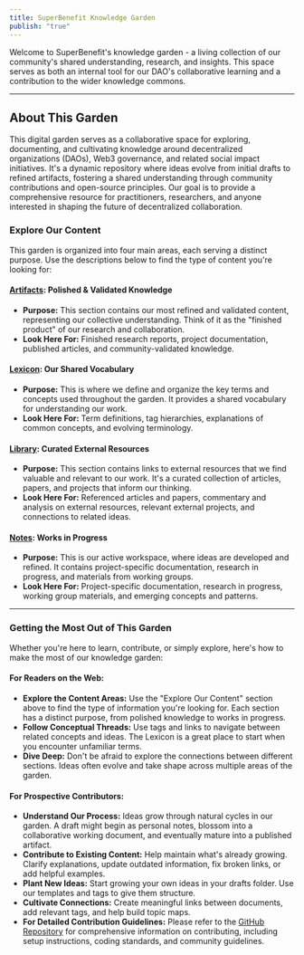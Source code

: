 ```yaml
---
title: SuperBenefit Knowledge Garden
publish: "true"
---
```


Welcome to SuperBenefit's knowledge garden - a living collection of our community's shared understanding, research, and insights. This space serves as both an internal tool for our DAO's collaborative learning and a contribution to the wider knowledge commons.

---

## About This Garden

This digital garden serves as a collaborative space for exploring, documenting, and cultivating knowledge around decentralized organizations (DAOs), Web3 governance, and related social impact initiatives. It's a dynamic repository where ideas evolve from initial drafts to refined artifacts, fostering a shared understanding through community contributions and open-source principles. Our goal is to provide a comprehensive resource for practitioners, researchers, and anyone interested in shaping the future of decentralized collaboration.

### Explore Our Content

This garden is organized into four main areas, each serving a distinct purpose. Use the descriptions below to find the type of content you're looking for:

#### [Artifacts](artifacts/artifacts.md): Polished & Validated Knowledge

*   **Purpose:** This section contains our most refined and validated content, representing our collective understanding. Think of it as the "finished product" of our research and collaboration.
*   **Look Here For:** Finished research reports, project documentation, published articles, and community-validated knowledge.

#### [Lexicon](tags/tags.md): Our Shared Vocabulary

*   **Purpose:** This is where we define and organize the key terms and concepts used throughout the garden. It provides a shared vocabulary for understanding our work.
*   **Look Here For:** Term definitions, tag hierarchies, explanations of common concepts, and evolving terminology.

#### [Library](links/links.md): Curated External Resources

*   **Purpose:** This section contains links to external resources that we find valuable and relevant to our work. It's a curated collection of articles, papers, and projects that inform our thinking.
*   **Look Here For:** Referenced articles and papers, commentary and analysis on external resources, relevant external projects, and connections to related ideas.

#### [Notes](notes/notes.md): Works in Progress

*   **Purpose:** This is our active workspace, where ideas are developed and refined. It contains project-specific documentation, research in progress, and materials from working groups.
*   **Look Here For:** Project-specific documentation, research in progress, working group materials, and emerging concepts and patterns.

---

### Getting the Most Out of This Garden

Whether you're here to learn, contribute, or simply explore, here's how to make the most of our knowledge garden:

#### For Readers on the Web:

*   **Explore the Content Areas:** Use the "Explore Our Content" section above to find the type of information you're looking for. Each section has a distinct purpose, from polished knowledge to works in progress.
*   **Follow Conceptual Threads:** Use tags and links to navigate between related concepts and ideas. The Lexicon is a great place to start when you encounter unfamiliar terms.
*   **Dive Deep:** Don't be afraid to explore the connections between different sections. Ideas often evolve and take shape across multiple areas of the garden.

#### For Prospective Contributors:

*   **Understand Our Process:** Ideas grow through natural cycles in our garden. A draft might begin as personal notes, blossom into a collaborative working document, and eventually mature into a published artifact.
*   **Contribute to Existing Content:** Help maintain what's already growing. Clarify explanations, update outdated information, fix broken links, or add helpful examples.
*   **Plant New Ideas:** Start growing your own ideas in your drafts folder. Use our templates and tags to give them structure.
*   **Cultivate Connections:** Create meaningful links between documents, add relevant tags, and help build topic maps.
*   **For Detailed Contribution Guidelines:** Please refer to the [GitHub Repository](https://github.com/superbenefit/knowledge-base) for comprehensive information on contributing, including setup instructions, coding standards, and community guidelines.
